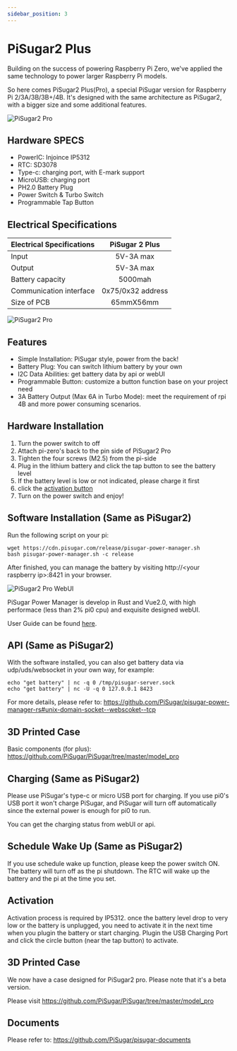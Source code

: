 ```yaml
---
sidebar_position: 3
---
```


# PiSugar2 Plus

Building on the success of powering Raspberry Pi Zero, we've applied the same technology to power larger Raspberry Pi models.

So here comes PiSugar2 Plus(Pro), a special PiSugar version for Raspberry Pi 2/3A/3B/3B+/4B. It's designed with the same architecture as PiSugar2, with a bigger size and some additional features.

![PiSugar2 Pro](https://cdn.pisugar.com/img/pro-3.JPG?imageView2/0/w/800)

## Hardware SPECS

* PowerIC: Injoince IP5312
* RTC: SD3078
* Type-c: charging port, with E-mark support
* MicroUSB: charging port
* PH2.0 Battery Plug
* Power Switch & Turbo Switch
* Programmable Tap Button

## Electrical Specifications

| Electrical Specifications |  PiSugar 2 Plus   |
| :------------------------ | :---------------: | 
| Input                     |     5V-3A max      | 
| Output                    |     5V-3A max      | 
| Battery capacity          |      5000mah      | 
| Communication interface   | 0x75/0x32 address |
| Size of PCB               |     65mmX56mm     |

<!-- <p align="left">
  <img width="400" src="http://cdn.pisugar.com/img/pro-1.JPG?imageView2/0/w/800">
</p> -->
![PiSugar2 Pro](https://cdn.pisugar.com/img/pro-1.JPG?imageView2/0/w/800)

## Features

* Simple Installation: PiSugar style, power from the back!
* Battery Plug: You can switch lithium battery by your own 
* I2C Data Abilities: get battery data by api or webUI
* Programmable Button: customize a button function base on your project need
* 3A Battery Output (Max 6A in Turbo Mode): meet the requirement of rpi 4B and more power consuming scenarios.


## Hardware Installation

1. Turn the power switch to off
2. Attach pi-zero's back to the pin side of PiSugar2 Pro
3. Tighten the four screws (M2.5) from the pi-side
4. Plug in the lithium battery and click the tap button to see the battery level
5. If the battery level is low or not indicated, please charge it first
6. click the [activation button](https://github.com/PiSugar/PiSugar/wiki/PiSugar2-Pro/_edit#activation)
7. Turn on the power switch and enjoy!

## Software Installation (Same as PiSugar2)

Run the following script on your pi:

```
wget https://cdn.pisugar.com/release/pisugar-power-manager.sh
bash pisugar-power-manager.sh -c release
```
After finished, you can manage the battery by visiting http://\<your raspberry ip\>:8421 in your browser.

<!-- <p>
  <img width="600" src="http://cdn.pisugar.com/pisugar2/images/ui.png?imageView2/0/w/800">
</p> -->
![PiSugar2 Pro WebUI](https://cdn.pisugar.com/pisugar2/images/ui.png?imageView2/0/w/800)

PiSugar Power Manager is develop in Rust and Vue2.0, with high performace (less than 2% pi0 cpu) and exquisite designed webUI. 

User Guide can be found [here](../pisugar-power-manager).

## API (Same as PiSugar2)

With the software installed, you can also get battery data via udp/uds/websocket in your own way, for example:

```
echo "get battery" | nc -q 0 /tmp/pisugar-server.sock
echo "get battery" | nc -U -q 0 127.0.0.1 8423
```

For more details, please refer to: https://github.com/PiSugar/pisugar-power-manager-rs#unix-domain-socket--webscoket--tcp

## 3D Printed Case

Basic components (for plus): https://github.com/PiSugar/PiSugar/tree/master/model_pro

## Charging (Same as PiSugar2)

Please use PiSugar's type-c or micro USB port for charging. If you use pi0's USB port it won't charge PiSugar, and PiSugar will turn off automatically since the external power is enough for pi0 to run.

You can get the charging status from webUI or api.

## Schedule Wake Up (Same as PiSugar2)

If you use schedule wake up function, please keep the power switch ON. The battery will turn off as the pi shutdown. The RTC will wake up the battery and the pi at the time you set.

## Activation

Activation process is required by IP5312. once the battery level drop to very low or the battery is unplugged, you need to activate it in the next time when you plugin the battery or start charging. Plugin the USB Charging Port and click the circle button (near the tap button) to activate.

## 3D Printed Case

We now have a case designed for PiSugar2 pro. Please note that it's a beta version.

Please visit https://github.com/PiSugar/PiSugar/tree/master/model_pro

## Documents

Please refer to: https://github.com/PiSugar/pisugar-documents



